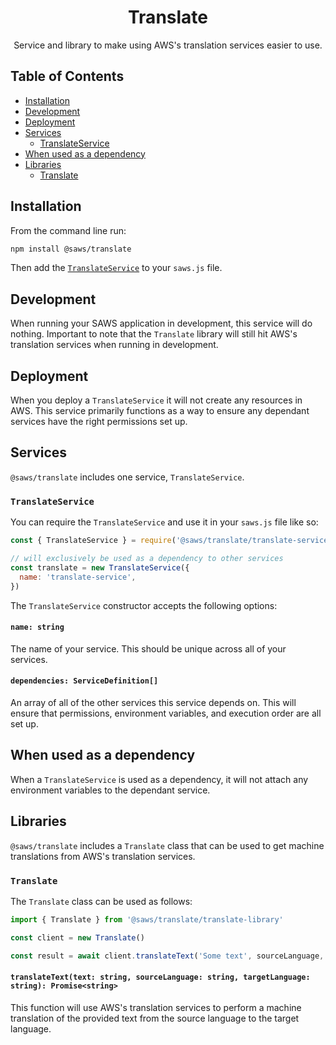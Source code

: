 <div align='center'>

# Translate

Service and library to make using AWS's translation services easier to use.

</div>

## Table of Contents
- [Installation](#installation)
- [Development](#development)
- [Deployment](#deployment)
- [Services](#services)
  - [TranslateService](#translate-service)
- [When used as a dependency](#when-used-as-a-dependency)
- [Libraries](#libraries)
  - [Translate](#translate-library)

## Installation <a id='installation'>

From the command line run:
```bash
npm install @saws/translate
```

Then add the [`TranslateService`](#translate-service) to your `saws.js` file.

## Development <a id='development'>

When running your SAWS application in development, this service will do nothing. Important to note that the `Translate` library will still hit AWS's translation services when running in development.

## Deployment <a id='deployment'>

When you deploy a `TranslateService` it will not create any resources in AWS. This service primarily functions as a way to ensure any dependant services have the right permissions set up.

## Services <a id='services'>

`@saws/translate` includes one service, `TranslateService`.

### `TranslateService` <a id='translate-service'>

You can require the `TranslateService` and use it in your `saws.js` file like so:
```js
const { TranslateService } = require('@saws/translate/translate-service')

// will exclusively be used as a dependency to other services
const translate = new TranslateService({
  name: 'translate-service',
})
```

The `TranslateService` constructor accepts the following options:

#### `name: string`
The name of your service. This should be unique across all of your services.

#### `dependencies: ServiceDefinition[]`
An array of all of the other services this service depends on. This will ensure that permissions, environment variables, and execution order are all set up.

## When used as a dependency <a id='when-used-as-a-dependency'>

When a `TranslateService` is used as a dependency, it will not attach any environment variables to the dependant service.

## Libraries <a id='libraries'>

`@saws/translate` includes a `Translate` class that can be used to get machine translations from AWS's translation services.

### `Translate` <a id='translate-library'>

The `Translate` class can be used as follows:

```ts
import { Translate } from '@saws/translate/translate-library'

const client = new Translate()

const result = await client.translateText('Some text', sourceLanguage, targetLanguage)
```

#### `translateText(text: string, sourceLanguage: string, targetLanguage: string): Promise<string>`
This function will use AWS's translation services to perform a machine translation of the provided text from the source language to the target language.